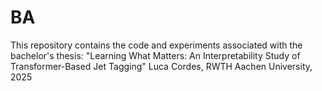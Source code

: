 # BA
This repository contains the code and experiments associated with the bachelor's thesis:
"Learning What Matters: An Interpretability Study of Transformer-Based Jet Tagging"
Luca Cordes, RWTH Aachen University, 2025
